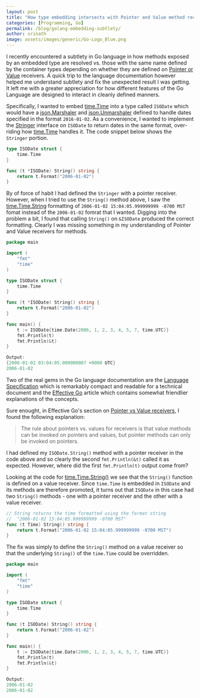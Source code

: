 ```yaml
---
layout: post
title: "How type embedding intersects with Pointer and Value method receivers in Go" 
categories: [Programming, Go]
permalink: /blog/golang-embedding-subtlety/
author: srinath
image: assets/images/generic/Go-Logo_Blue.png  
---
```

I recently encountered a subtlety in Go language in how methods exposed by
an embedded type are resolved vs. those with the same name defined by the 
container types depending on whether they are defined on
[Pointer or Value](https://golang.org/doc/effective_go.html#pointers_vs_values) receivers.
A quick trip to the language documentation however helped me understand subtlety and fix
the unexpected result I was getting. It left me with a greater appreciation for how different
features of the Go Language are designed to interact in cleanly defined manners.

Specifically, I wanted to embed [time.Time](https://golang.org/pkg/time/#Time) into a
type called `ISODate` which would have a [json.Marshaler](https://golang.org/pkg/encoding/json/#Marshaler)
and [json.Unmarshaler](https://golang.org/pkg/encoding/json/#Unmarshaler) defined to handle
dates specified in the format `2016-01-02`. As a convenience, I wanted to implement
the [Stringer](https://golang.org/pkg/fmt/#Stringer) interface on `ISODate` to return 
dates in the same format, over-riding how [time.Time](https://golang.org/pkg/time/#Time.String)
handles it. The code snippet below shows the `Stringer` portion. 

```go
type ISODate struct {
	time.Time
}

func (t *ISODate) String() string {
	return t.Format("2006-01-02")
}
```

By of force of habit I had defined the `Stringer` with a pointer receiver. However, when I 
tried to use the `String()` method above, I saw the [time.Time.String](https://golang.org/pkg/time/#Time.String)
formatting of `2006-01-02 15:04:05.999999999 -0700 MST` fomat instead of the `2006-01-02`
fomrat that I wanted. Digging into the problem a bit, I found that calling `String()` on
`&ISODate` produced the correct formatting. Clearly I was missing something in my understanding
of Pointer and Value receivers for methods.

```go
package main

import (
	"fmt"
	"time"
)

type ISODate struct {
	time.Time
}

func (t *ISODate) String() string {
	return t.Format("2006-01-02")
}

func main() {
	t := ISODate{time.Date(2006, 1, 2, 3, 4, 5, 7, time.UTC)}
	fmt.Println(t)
	fmt.Println(&t)
}

Output:
{2006-01-02 03:04:05.000000007 +0000 UTC}
2006-01-02
```


Two of the real gems in the Go language documentation are the [Language Specification](https://golang.org/ref/spec)
which is remarkably compact and readable for a technical document and the [Effective Go](https://golang.org/doc/effective_go.html)
article which contains somewhat friendlier explanations of the concepts.

Sure enought, in Effective Go's section on [Pointer vs Value receivers](https://golang.org/doc/effective_go.html#pointers_vs_values),
I found the following explanation:

> The rule about pointers vs. values for receivers is that value methods can be invoked on 
> pointers and values, but pointer methods can only be invoked on pointers.

I had defined my `ISODate.String()` method with a pointer receiver in the code above and so clearly the
second `fmt.Println(&t)` called it as expected. However, where did the first `fmt.Println(t)` output
come from?

Looking at the code for [time.Time.String()](https://golang.org/src/time/format.go?s=13317:13346#L417)
we see that the `String()` function is defined on a value receiver. Since `time.Time` is embedded
in `ISODate` and its methods are therefore promoted, it turns out that `ISODate` in this case 
had two `String()` methods - one with a pointer receiver and the other with a value receiver.

```go
// String returns the time formatted using the format string
//	"2006-01-02 15:04:05.999999999 -0700 MST"
func (t Time) String() string {
    return t.Format("2006-01-02 15:04:05.999999999 -0700 MST")
}
```

The fix was simply to define the `String()` method on a value receiver 
so that the underlying `String()` of the `time.Time` could be overridden.

```go
package main

import (
	"fmt"
	"time"
)

type ISODate struct {
	time.Time
}

func (t ISODate) String() string {
	return t.Format("2006-01-02")
}

func main() {
	t := ISODate{time.Date(2006, 1, 2, 3, 4, 5, 7, time.UTC)}
	fmt.Println(t)
	fmt.Println(&t)
}

Output:
2006-01-02
2006-01-02

```